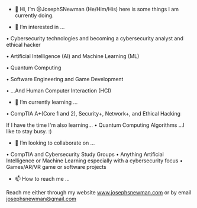 - 👋 Hi, I’m @JosephSNewman (He/Him/His) here is some things I am currently doing.

- 👀 I’m interested in ...

•	Cybersecurity technologies and becoming a cybersecurity analyst and ethical hacker

•	Artificial Intelligence (AI) and Machine Learning (ML)

•	Quantum Computing

•	Software Engineering and Game Development 

•	…And Human Computer Interaction (HCI)

- 🌱 I’m currently learning ... 

•	CompTIA A+(Core 1 and 2), Security+, Network+, and Ethical Hacking

If I have the time I'm also learning...
• Quantum Computing Algorithms 
    ...I like to stay busy. :)

- 💞️ I’m looking to collaborate on ...

• CompTIA and Cybersecurity Study Groups
•	Anything Artificial Intelligence or Machine Learning especially with a cybersecurity focus
•	Games/AR/VR game or software projects

- 📫 How to reach me ...

Reach me either through my website www.josephsnewman.com or by email josephsnewman@gmail.com 


<!---
JosephSNewman/JosephSNewman is a ✨ special ✨ repository because its `README.md` (this file) appears on your GitHub profile.
You can click the Preview link to take a look at your changes.
--->
